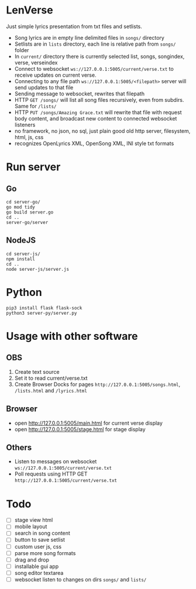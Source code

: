 # LenVerse

Just simple lyrics presentation from txt files and setlists.

- Song lyrics are in empty line delimited files in `songs/` directory
- Setlists are in `lists` directory, each line is relative path from `songs/` folder
- In `current/` directory there is currently selected list, songs, songindex, verse, verseindex
- Connect to websocket `ws://127.0.0.1:5005/current/verse.txt` to receive updates on current verse.
- Connecting to any file path `ws://127.0.0.1:5005/<filepath>` server will send updates to that file
- Sending message to websocket, rewrites that filepath
- HTTP `GET /songs/` will list all song files recursively, even from subdirs. Same for `/lists/`
- HTTP `PUT /songs/Amazing Grace.txt` will rewrite that file with request body content, and broadcast new content to connected websocket listeners
- no framework, no json, no sql, just plain good old http server, filesystem, html, js, css
- recognizes OpenLyrics XML, OpenSong XML, INI style txt formats

# Run server

## Go

    cd server-go/
    go mod tidy
    go build server.go
    cd ..
    server-go/server

## NodeJS

    cd server-js/
    npm install
    cd ..
    node server-js/server.js
    
# Python
    
    pip3 install flask flask-sock
    python3 server-py/server.py

# Usage with other software

## OBS

1. Create text source
2. Set it to read current/verse.txt
3. Create Browser Docks for pages `http://127.0.0.1:5005/songs.html`, `/lists.html` and `/lyrics.html`

## Browser

- open http://127.0.0.1:5005/main.html for current verse display
- open http://127.0.0.1:5005/stage.html for stage display

## Others

- Listen to messages on websocket `ws://127.0.0.1:5005/current/verse.txt`
- Poll requests using HTTP GET `http://127.0.0.1:5005/current/verse.txt`

# Todo

- [ ] stage view html
- [ ] mobile layout
- [ ] search in song content
- [ ] button to save setlist
- [ ] custom user js, css
- [ ] parse more song formats
- [ ] drag and drop
- [ ] installable gui app
- [ ] song editor textarea
- [ ] websocket listen to changes on dirs `songs/` and `lists/`
